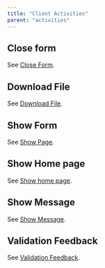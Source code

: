 ```yaml
---
title: "Client Activities"
parent: "activities"
---
```



## Close form

See [Close Form](close-form).

## Download File

See [Download File](download-file).

## Show Form

See [Show Page](show-page).

## Show Home page

See [Show home page](show-home-page).

## Show Message

See [Show Message](show-message).

## Validation Feedback

See [Validation Feedback](validation-feedback).
